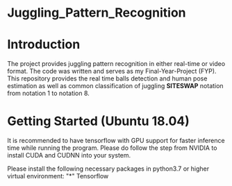 # Juggling_Pattern_Recognition

# Introduction
The project provides juggling pattern recognition in either real-time or video format. The code was written and serves
as my Final-Year-Project (FYP). This repository provides the real time balls detection and human pose estimation as well as common classification of juggling **SITESWAP** notation from notation 1 to notation 8.

# Getting Started (Ubuntu 18.04)
It is recommended to have tensorflow with GPU support for faster inference time while running the program. Please do follow the step from NVIDIA to install CUDA and CUDNN into your system.

Please install the following necessary packages in python3.7 or higher virtual environment:
"*" Tensorflow
